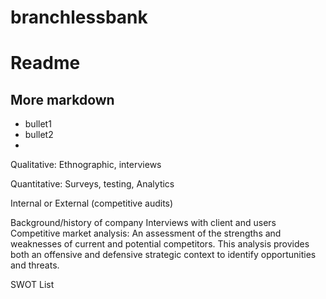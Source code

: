 # branchlessbank

# Readme
## More markdown

- bullet1
- bullet2
-
Qualitative: Ethnographic, interviews

Quantitative: Surveys, testing, Analytics

Internal or External (competitive audits)

Background/history of company
Interviews with client and users
Competitive market analysis: An assessment of the strengths and weaknesses of current and potential competitors. This analysis provides both an offensive and defensive strategic context to identify opportunities and threats.

SWOT List

